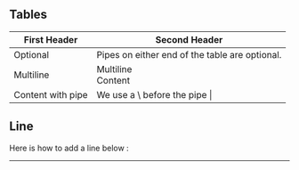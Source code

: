 
## Tables

First Header  | Second Header 
 -| - 
Optional  | Pipes on either end of the table are optional. 
Multiline | Multiline <br> Content  
Content with pipe | We use a \ before the pipe \|


## Line

Here is how to add a line below : 

<hr>


